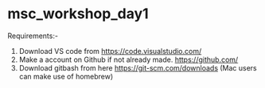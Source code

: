 # msc_workshop_day1

Requirements:- 

1. Download VS code from https://code.visualstudio.com/
2. Make a account on Github if not already made. https://github.com/
3. Download gitbash from here https://git-scm.com/downloads (Mac users can make use of homebrew)

